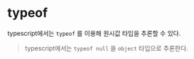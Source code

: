 # typeof

typescript에서는 `typeof` 를 이용해 원시값 타입을 추론할 수 있다.

> typescript에서는 `typeof null` 을 `object` 타입으로 추론한다.&#x20;

